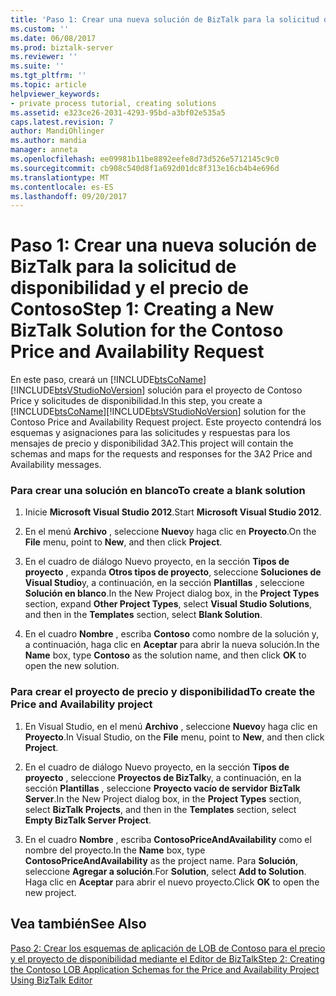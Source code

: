 ```yaml
---
title: 'Paso 1: Crear una nueva solución de BizTalk para la solicitud de disponibilidad y el precio de Contoso | Documentos de Microsoft'
ms.custom: ''
ms.date: 06/08/2017
ms.prod: biztalk-server
ms.reviewer: ''
ms.suite: ''
ms.tgt_pltfrm: ''
ms.topic: article
helpviewer_keywords:
- private process tutorial, creating solutions
ms.assetid: e323ce26-2031-4293-95bd-a3bf02e535a5
caps.latest.revision: 7
author: MandiOhlinger
ms.author: mandia
manager: anneta
ms.openlocfilehash: ee09981b11be8892eefe8d73d526e5712145c9c0
ms.sourcegitcommit: cb908c540d8f1a692d01dc8f313e16cb4b4e696d
ms.translationtype: MT
ms.contentlocale: es-ES
ms.lasthandoff: 09/20/2017
---
```

# <a name="step-1-creating-a-new-biztalk-solution-for-the-contoso-price-and-availability-request"></a><span data-ttu-id="80260-102">Paso 1: Crear una nueva solución de BizTalk para la solicitud de disponibilidad y el precio de Contoso</span><span class="sxs-lookup"><span data-stu-id="80260-102">Step 1: Creating a New BizTalk Solution for the Contoso Price and Availability Request</span></span>
<span data-ttu-id="80260-103">En este paso, creará un [!INCLUDE[btsCoName](../../includes/btsconame-md.md)] [!INCLUDE[btsVStudioNoVersion](../../includes/btsvstudionoversion-md.md)] solución para el proyecto de Contoso Price y solicitudes de disponibilidad.</span><span class="sxs-lookup"><span data-stu-id="80260-103">In this step, you create a [!INCLUDE[btsCoName](../../includes/btsconame-md.md)][!INCLUDE[btsVStudioNoVersion](../../includes/btsvstudionoversion-md.md)] solution for the Contoso Price and Availability Request project.</span></span> <span data-ttu-id="80260-104">Este proyecto contendrá los esquemas y asignaciones para las solicitudes y respuestas para los mensajes de precio y disponibilidad 3A2.</span><span class="sxs-lookup"><span data-stu-id="80260-104">This project will contain the schemas and maps for the requests and responses for the 3A2 Price and Availability messages.</span></span>  
  
### <a name="to-create-a-blank-solution"></a><span data-ttu-id="80260-105">Para crear una solución en blanco</span><span class="sxs-lookup"><span data-stu-id="80260-105">To create a blank solution</span></span>  
  
1.  <span data-ttu-id="80260-106">Inicie **Microsoft Visual Studio 2012**.</span><span class="sxs-lookup"><span data-stu-id="80260-106">Start **Microsoft Visual Studio 2012**.</span></span>  
  
2.  <span data-ttu-id="80260-107">En el menú **Archivo** , seleccione **Nuevo**y haga clic en **Proyecto**.</span><span class="sxs-lookup"><span data-stu-id="80260-107">On the **File** menu, point to **New**, and then click **Project**.</span></span>  
  
3.  <span data-ttu-id="80260-108">En el cuadro de diálogo Nuevo proyecto, en la sección **Tipos de proyecto** , expanda **Otros tipos de proyecto**, seleccione **Soluciones de Visual Studio**y, a continuación, en la sección **Plantillas** , seleccione **Solución en blanco**.</span><span class="sxs-lookup"><span data-stu-id="80260-108">In the New Project dialog box, in the **Project Types** section, expand **Other Project Types**, select **Visual Studio Solutions**, and then in the **Templates** section, select **Blank Solution**.</span></span>  
  
4.  <span data-ttu-id="80260-109">En el cuadro **Nombre** , escriba **Contoso** como nombre de la solución y, a continuación, haga clic en **Aceptar** para abrir la nueva solución.</span><span class="sxs-lookup"><span data-stu-id="80260-109">In the **Name** box, type **Contoso** as the solution name, and then click **OK** to open the new solution.</span></span>  
  
### <a name="to-create-the-price-and-availability-project"></a><span data-ttu-id="80260-110">Para crear el proyecto de precio y disponibilidad</span><span class="sxs-lookup"><span data-stu-id="80260-110">To create the Price and Availability project</span></span>  
  
1.  <span data-ttu-id="80260-111">En Visual Studio, en el menú **Archivo** , seleccione **Nuevo**y haga clic en **Proyecto**.</span><span class="sxs-lookup"><span data-stu-id="80260-111">In Visual Studio, on the **File** menu, point to **New**, and then click **Project**.</span></span>  
  
2.  <span data-ttu-id="80260-112">En el cuadro de diálogo Nuevo proyecto, en la sección **Tipos de proyecto** , seleccione **Proyectos de BizTalk**y, a continuación, en la sección **Plantillas** , seleccione **Proyecto vacío de servidor BizTalk Server**.</span><span class="sxs-lookup"><span data-stu-id="80260-112">In the New Project dialog box, in the **Project Types** section, select **BizTalk Projects**, and then in the **Templates** section, select **Empty BizTalk Server Project**.</span></span>  
  
3.  <span data-ttu-id="80260-113">En el cuadro **Nombre** , escriba **ContosoPriceAndAvailability** como el nombre del proyecto.</span><span class="sxs-lookup"><span data-stu-id="80260-113">In the **Name** box, type **ContosoPriceAndAvailability** as the project name.</span></span> <span data-ttu-id="80260-114">Para **Solución**, seleccione **Agregar a solución**.</span><span class="sxs-lookup"><span data-stu-id="80260-114">For **Solution**, select **Add to Solution**.</span></span> <span data-ttu-id="80260-115">Haga clic en **Aceptar** para abrir el nuevo proyecto.</span><span class="sxs-lookup"><span data-stu-id="80260-115">Click **OK** to open the new project.</span></span>  
  
## <a name="see-also"></a><span data-ttu-id="80260-116">Vea también</span><span class="sxs-lookup"><span data-stu-id="80260-116">See Also</span></span>  
 [<span data-ttu-id="80260-117">Paso 2: Crear los esquemas de aplicación de LOB de Contoso para el precio y el proyecto de disponibilidad mediante el Editor de BizTalk</span><span class="sxs-lookup"><span data-stu-id="80260-117">Step 2: Creating the Contoso LOB Application Schemas for the Price and Availability Project Using BizTalk Editor</span></span>](../../adapters-and-accelerators/accelerator-rosettanet/step-2-create-contoso-lob-application-schema-for-price-and-availability.md)